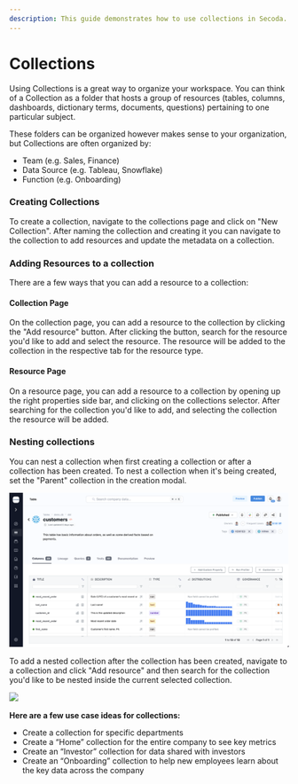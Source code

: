 ```yaml
---
description: This guide demonstrates how to use collections in Secoda.
---
```


# Collections

Using Collections is a great way to organize your workspace. You can think of a Collection as a folder that hosts a group of resources (tables, columns, dashboards, dictionary terms, documents, questions) pertaining to one particular subject.

These folders can be organized however makes sense to your organization, but Collections are often organized by:

* Team (e.g. Sales, Finance)
* Data Source (e.g. Tableau, Snowflake)
* Function (e.g. Onboarding)

### Creating Collections

To create a collection, navigate to the collections page and click on "New Collection". After naming the collection and creating it you can navigate to the collection to add resources and update the metadata on a collection.

### Adding Resources to a collection

There are a few ways that you can add a resource to a collection:

#### Collection Page

On the collection page, you can add a resource to the collection by clicking the "Add resource" button. After clicking the button, search for the resource you'd like to add and select the resource. The resource will be added to the collection in the respective tab for the resource type.

#### Resource Page

On a resource page, you can add a resource to a collection by opening up the right properties side bar, and clicking on the collections selector. After searching for the collection you'd like to add, and selecting the collection the resource will be added.

### Nesting collections

You can nest a collection when first creating a collection or after a collection has been created. To nest a collection when it's being created, set the "Parent" collection in the creation modal.

![](<../.gitbook/assets/image (10) (1).png>)

To add a nested collection after the collection has been created, navigate to a collection and click "Add resource" and then search for the collection you'd like to be nested inside the current selected collection.

![](<../.gitbook/assets/image (5) (1) (2).png>)

**Here are a few use case ideas for collections:**

* Create a collection for specific departments
* Create a “Home” collection for the entire company to see key metrics
* Create an “Investor” collection for data shared with investors
* Create an “Onboarding” collection to help new employees learn about the key data across the company
